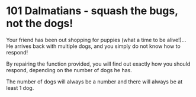# 101 Dalmatians - squash the bugs, not the dogs!

Your friend has been out shopping for puppies (what a time to be alive!)... He arrives back with multiple dogs, and you
simply do not know how to respond!

By repairing the function provided, you will find out exactly how you should respond, depending on the number of dogs he
has.

The number of dogs will always be a number and there will always be at least 1 dog.
